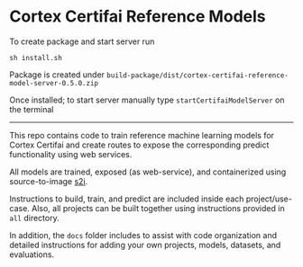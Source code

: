 # Cortex Certifai Reference Models

To create package and start server run

`sh install.sh`

Package is created under `build-package/dist/cortex-certifai-reference-model-server-0.5.0.zip`

Once installed; to start server manually type `startCertifaiModelServer` on the terminal

---

This repo contains code to train reference machine learning models for Cortex Certifai and create routes to expose the corresponding predict functionality using web services.

All models are trained, exposed (as web-service), and containerized using source-to-image [s2i](https://github.com/openshift/source-to-image).

Instructions to build, train, and predict are included inside each project/use-case. Also, all projects can be built together using instructions provided in `all` directory.

In addition, the `docs` folder includes to assist with code organization and detailed instructions for adding your own projects, models, datasets, and evaluations.
